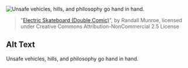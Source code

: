 ![Unsafe vehicles, hills, and philosophy go hand in hand.](https://imgs.xkcd.com/comics/electric_skateboard_double_comic.png)
> "[Electric Skateboard (Double Comic)](https://xkcd.com/409/)", by Randall Munroe, licensed under Creative Commons Attribution-NonCommercial 2.5 License

## Alt Text
Unsafe vehicles, hills, and philosophy go hand in hand.
